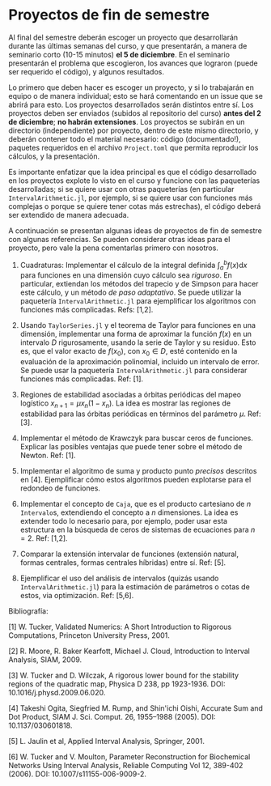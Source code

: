 # Proyectos de fin de semestre

Al final del semestre deberán escoger un proyecto que desarrollarán
durante las últimas semanas del curso, y que presentarán, a manera de
seminario corto (10-15 minutos) **el 5 de diciembre**. En el seminario
presentarán el problema que escogieron, los avances que lograron
(puede ser requerido el código), y algunos resultados.

Lo primero que deben hacer es escoger un proyecto, y si lo trabajarán en
equipo o de manera individual; esto se hará comentando en un issue que se
abrirá para esto. Los proyectos desarrollados serán distintos entre sí.
Los proyectos deben ser enviados (subidos al repositorio del curso)
**antes del 2 de diciembre**; **no habrán extensiones**. Los proyectos
se subirán en un directorio (independiente) por proyecto, dentro de
este mismo directorio, y deberán contener
todo el material necesario: código (documentado!), paquetes requeridos
en el archivo `Project.toml` que permita reproducir los cálculos, y la presentación.

Es importante enfatizar que la idea principal es que el código
desarrollado en los proyectos explote lo visto en el curso y
funcione con las paqueterías desarrolladas; si se quiere
usar con otras paqueterías (en particular `IntervalArithmetic.jl`,
por ejemplo, si se quiere usar con funciones más complejas o porque
se quiere tener cotas más estrechas), el código deberá ser
extendido de manera adecuada.

A continuación se presentan algunas ideas de proyectos de fin de semestre
con algunas referencias. Se pueden considerar otras ideas para el proyecto,
pero vale la pena comentarlas primero con nosotros.

1. Cuadraturas: Implementar el cálculo de la integral definida $\int_a^b f(x) \textrm{d}x$  para funciones en una dimensión cuyo cálculo sea *riguroso*. En particular, extiendan los métodos del trapecio y de Simpson para hacer este cálculo, y un método *de paso adaptativo*. Se puede utilizar la paquetería `IntervalArithmetic.jl` para ejemplificar los algoritmos con funciones más complicadas. Refs: [1,2].

1. Usando `TaylorSeries.jl` y el teorema de Taylor para funciones en una dimensión, implementar una forma de aproximar la función $f(x)$ en un intervalo $D$ rigurosamente, usando la serie de Taylor y su residuo. Esto es, que el valor exacto de $f(x_0)$, con $x_0\in D$, esté contenido en la evaluación de la aproximación polinomial, incluido un intervalo de error. Se puede usar la paquetería `IntervalArithmetic.jl` para considerar funciones más complicadas. Ref: [1].

1. Regiones de estabilidad asociadas a órbitas periódicas del mapeo
logístico $x_{n+1} = \mu x_n(1-x_n)$. La idea es mostrar las regiones de estabilidad para las órbitas periódicas en términos del parámetro $\mu$. Ref: [3].

1. Implementar el método de Krawczyk para buscar ceros de funciones. Explicar las posibles ventajas que puede tener sobre el método de Newton. Ref: [1].

1. Implementar el algoritmo de suma y producto punto *precisos* descritos en [4]. Ejemplificar cómo estos algoritmos pueden explotarse para el redondeo de funciones.

1. Implementar el concepto de `Caja`, que es el producto cartesiano de $n$ `Intervalo`s, extendiendo el concepto a $n$ dimensiones. La idea es extender todo lo necesario para, por ejemplo, poder usar esta estructura en la búsqueda de ceros de sistemas de ecuaciones para $n=2$. Ref: [1,2].

1. Comparar la extensión intervalar de funciones (extensión natural, formas centrales, formas centrales híbridas) entre sí. Ref: [5].

1. Ejemplificar el uso del análisis de intervalos (quizás usando
`IntervalArithmetic.jl`) para la estimación de parámetros o cotas de estos,
via optimización. Ref: [5,6].


Bibliografía:

[1] W. Tucker, Validated Numerics: A Short Introduction to Rigorous Computations, Princeton University Press, 2001.

[2] R. Moore, R. Baker Kearfott, Michael J. Cloud, Introduction to Interval Analysis, SIAM, 2009.

[3] W. Tucker and D. Wilczak, A rigorous lower bound for the
stability regions of the quadratic map, Physica D 238, pp 1923-1936. DOI: 10.1016/j.physd.2009.06.020.

[4] Takeshi Ogita, Siegfried M. Rump, and Shin'ichi Oishi, Accurate Sum and Dot Product, SIAM J. Sci. Comput. 26, 1955–1988 (2005). DOI: 10.1137/030601818.

[5] L. Jaulin et al, Applied Interval Analysis, Springer, 2001.

[6] W. Tucker and V. Moulton, Parameter Reconstruction for Biochemical
Networks Using Interval Analysis, Reliable Computing Vol 12, 389-402
(2006). DOI: 10.1007/s11155-006-9009-2.